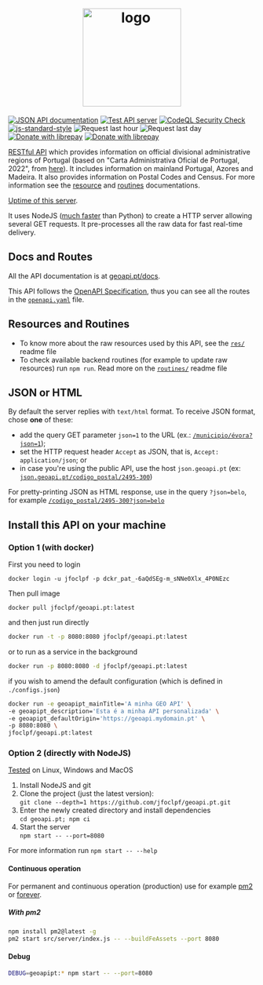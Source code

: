 <h1 align="center">
  <a href="https://geoapi.pt"><img src="https://github.com/jfoclpf/geoapi.pt/blob/main/src/public/src/icons/mstile-310x310.png?raw=true" alt="logo" width="200"/></a>
</h1>

[![JSON API documentation](https://img.shields.io/badge/JSON%20API-Documentation-informational)](https://geoapi.pt/docs)
[![Test API server](https://github.com/jfoclpf/geoapi.pt/actions/workflows/node.js.yml/badge.svg)](https://github.com/jfoclpf/geoapi.pt/actions/workflows/node.js.yml)
[![CodeQL Security Check](https://github.com/jfoclpf/geoapi.pt/actions/workflows/codeql.yml/badge.svg)](https://github.com/jfoclpf/geoapi.pt/actions/workflows/codeql.yml)
[![js-standard-style][js-standard-style_img]][js-standard-style_url]
![Request last hour](https://img.shields.io/endpoint?url=https%3A%2F%2Fgeoapi.pt%2Fshieldsio%2Frequestslasthour)
![Request last day](https://img.shields.io/endpoint?url=https%3A%2F%2Fgeoapi.pt%2Fshieldsio%2Frequestslastday)
<br>
[![Donate with librepay](https://img.shields.io/liberapay/receives/joaopimentel1980.svg?logo=liberapay)](https://en.liberapay.com/joaopimentel1980)
[![Donate with librepay](https://img.shields.io/badge/donate-Donate-yellow?logo=liberapay)](https://en.liberapay.com/joaopimentel1980/donate)

[js-standard-style_img]: https://img.shields.io/badge/code%20style-standard-brightgreen.svg
[js-standard-style_url]: https://standardjs.com/

[RESTful API](https://restfulapi.net/) which provides information on official divisional administrative regions of Portugal (based on "Carta Administrativa Oficial de Portugal, 2022", from [here](https://www.dgterritorio.gov.pt/dados-abertos)). It includes information on mainland Portugal, Azores and Madeira. It also provides information on Postal Codes and Census. For more information see the [resource](https://github.com/jfoclpf/geoapi.pt/tree/main/res) and [routines](https://github.com/jfoclpf/geoapi.pt/tree/main/routines) documentations.

[Uptime of this server](https://stats.uptimerobot.com/rWEK3trBEP).

It uses NodeJS ([much faster](https://benchmarksgame-team.pages.debian.net/benchmarksgame/fastest/python.html) than Python) to create a HTTP server allowing several GET requests. It pre-processes all the raw data for fast real-time delivery.

## Docs and Routes

All the API documentation is at [geoapi.pt/docs](https://geoapi.pt/docs).

This API follows the [OpenAPI Specification](https://en.wikipedia.org/wiki/OpenAPI_Specification), thus you can see all the routes in the [`openapi.yaml`](/src/public/src/openapi.yaml) file. 

## Resources and Routines

 - To know more about the raw resources used by this API, see the [`res/`](/res) readme file
 - To check available backend routines (for example to update raw resources) run `npm run`. Read more on the [`routines/`](/routines) readme file

## JSON or HTML

By default the server replies with `text/html` format. To receive JSON format, chose **one** of these:

 - add the query GET parameter `json=1` to the URL (ex.: [`/municipio/évora?json=1`](https://geoapi.pt/municipio/evora?json=1));
 - set the HTTP request header `Accept` as JSON, that is, `Accept: application/json`; or
 - in case you're using the public API, use the host `json.geoapi.pt` (ex: [`json.geoapi.pt/codigo_postal/2495-300`](https://json.geoapi.pt/codigo_postal/2495-300))
 
For pretty-printing JSON as HTML response, use in the query `?json=belo`, for example [`/codigo_postal/2495-300?json=belo`](https://geoapi.pt/codigo_postal/2495-300?json=belo)

## Install this API on your machine

### Option 1 (with docker)

First you need to login
```
docker login -u jfoclpf -p dckr_pat_-6aQdSEg-m_sNNe0Xlx_4P0NEzc
```

Then pull image
```
docker pull jfoclpf/geoapi.pt:latest
```

and then just run directly

```sh
docker run -t -p 8080:8080 jfoclpf/geoapi.pt:latest
```

or to run as a service in the background

```sh
docker run -p 8080:8080 -d jfoclpf/geoapi.pt:latest
```

if you wish to amend the default configuration (which is defined in `./configs.json`)
```sh
docker run -e geoapipt_mainTitle='A minha GEO API' \
-e geoapipt_description='Esta é a minha API personalizada' \
-e geoapipt_defaultOrigin='https://geoapi.mydomain.pt' \
-p 8080:8080 \
jfoclpf/geoapi.pt:latest
```

### Option 2 (directly with NodeJS)

[Tested](https://github.com/jfoclpf/geoapi.pt/actions/workflows/node.js.yml) on Linux, Windows and MacOS

 1. Install NodeJS and git
 2. Clone the project (just the latest version):<br>
    `git clone --depth=1 https://github.com/jfoclpf/geoapi.pt.git`
 3. Enter the newly created directory and install dependencies<br>
    `cd geoapi.pt; npm ci`
 4. Start the server<br>
    `npm start -- --port=8080`

For more information run `npm start -- --help`

#### Continuous operation

For permanent and continuous operation (production) use for example [pm2](https://pm2.keymetrics.io/docs/usage/quick-start/) or [forever](https://www.npmjs.com/package/forever).

##### With pm2

```sh
npm install pm2@latest -g
pm2 start src/server/index.js -- --buildFeAssets --port 8080
```

#### Debug

```sh
DEBUG=geoapipt:* npm start -- --port=8080
```
